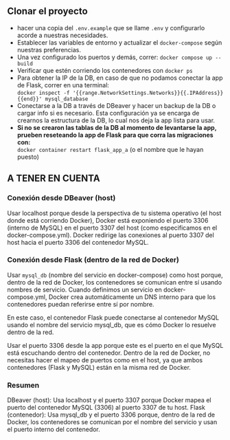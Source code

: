 ## Clonar el proyecto

- hacer una copia del `.env.example` que se llame `.env` y configurarlo acorde a nuestras necesidades.
- Establecer las variables de entorno y actualizar el `docker-compose` según nuestras preferencias.
- Una vez configurado los puertos y demás, correr: `docker compose up --build`
- Verificar que estén corriendo los contenedores con `docker ps`
- Para obtener la IP de la DB, en caso de que no podamos conectar la app de Flask, correr en una terminal:  
 `docker inspect -f '{{range.NetworkSettings.Networks}}{{.IPAddress}}{{end}}' mysql_database `
 - Conectarse a la DB a través de DBeaver y hacer un backup de la DB o cargar info si es necesario. Esta 
 configuración ya se encarga de crearnos la estructura de la DB, lo cual nos deja la app lista para usar.
- **Si no se crearon las tablas de la DB al momento de levantarse la app, prueben reseteando la app de Flask para que corra las migraciones con:**  
`docker container restart flask_app_a` (o el nombre que le hayan puesto)

 ## A TENER EN CUENTA

 ### Conexión desde DBeaver (host)
Usar localhost porque desde la perspectiva de tu sistema operativo (el host donde está corriendo Docker),
Docker está exponiendo el puerto 3306 (interno de MySQL) en el puerto 3307 del host
(como especificamos en el docker-compose.yml).  Docker redirige las conexiones al puerto 3307 del host
hacia el puerto 3306 del contenedor MySQL.

### Conexión desde Flask (dentro de la red de Docker)
Usar `mysql_db` (nombre del servicio en docker-compose) como host porque, dentro de la red de Docker,
los contenedores se comunican entre sí usando nombres de servicio. Cuando definimos un servicio en docker-compose.yml,
Docker crea automáticamente un DNS interno para que los contenedores puedan referirse entre sí por nombre.

En este caso, el contenedor Flask puede conectarse al contenedor MySQL usando el nombre del
 servicio mysql_db, que es cómo Docker lo resuelve dentro de la red.

Usar el puerto 3306 desde la app porque este es el puerto en el que MySQL está escuchando dentro del contenedor.
Dentro de la red de Docker, no necesitas hacer el mapeo de puertos como en el host, ya que
ambos contenedores (Flask y MySQL) están en la misma red de Docker.

### Resumen
DBeaver (host): Usa localhost y el puerto 3307 porque Docker mapea el puerto del contenedor MySQL (3306)
 al puerto 3307 de tu host.
Flask (contenedor): Usa mysql_db y el puerto 3306 porque, dentro de la red de Docker,
 los contenedores se comunican por el nombre del servicio y usan el puerto interno del contenedor.